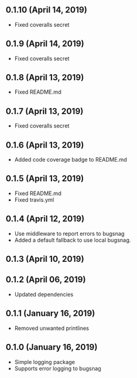 ## 0.1.10 (April 14, 2019)
  - Fixed coveralls secret

## 0.1.9 (April 14, 2019)
  - Fixed coveralls secret

## 0.1.8 (April 13, 2019)
  - Fixed README.md

## 0.1.7 (April 13, 2019)
  - Fixed coveralls secret

## 0.1.6 (April 13, 2019)
  - Added code coverage badge to README.md

## 0.1.5 (April 13, 2019)
  - Fixed README.md
  - Fixed travis.yml

## 0.1.4 (April 12, 2019)
  - Use middleware to report errors to bugsnag
  - Added a default fallback to use local bugsnag.

## 0.1.3 (April 10, 2019)


## 0.1.2 (April 06, 2019)
  - Updated dependencies

## 0.1.1 (January 16, 2019)
  - Removed unwanted printlines

## 0.1.0 (January 16, 2019)
  - Simple logging package
  - Supports error logging to bugsnag

